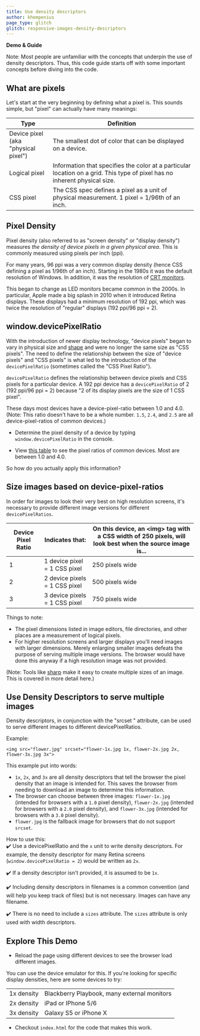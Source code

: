 ```yaml
---
title: Use density descriptors
author: khempenius
page_type: glitch
glitch: responsive-images-density-descriptors
---
```


**Demo & Guide**

Note: Most people are unfamiliar with the concepts that underpin the use of
density descriptors. Thus, this code guide starts off with some important
concepts before diving into the code.

## What are pixels

Let's start at the very beginning by defining what a pixel is. This sounds
simple, but "pixel" can actually have many meanings:

<table>
<thead>
<th>Type</th>
<th>Definition</th>
</thead>
<tbody>
<tr>
<td>Device pixel <br>
(aka "physical pixel")</td>
<td>The smallest dot of color that can be displayed on a device.</td>
</tr>
<tr>
<td>Logical pixel</td>
<td>Information that specifies the color at a particular location on a grid.
This type of pixel has no inherent physical size.</td>
</tr>
<tr>
<td>CSS pixel</td>
<td>The CSS spec defines a pixel as a unit of physical measurement. 1 pixel =
1/96th of an inch.</td>
</tr>
</tbody>
</table>

## Pixel Density

Pixel density (also referred to as "screen density" or "display density")
measures _the density of device pixels in a given physical area_. This is
commonly measured using pixels per inch (ppi).

For many years, 96 ppi was a very common display density (hence CSS defining a
pixel as 1/96th of an inch). Starting in the 1980s it was the default resolution
of Windows. In addition, it was the resolution of [CRT
monitors](https://en.wikipedia.org/wiki/Cathode_ray_tube).

This began to change as LED monitors became common in the 2000s. In particular,
Apple made a big splash in 2010 when it introduced Retina displays. These
displays had a minimum resolution of 192 ppi, which was twice the resolution of
"regular" displays (192 ppi/96 ppi = 2).

## window.devicePixelRatio

With the introduction of newer display technology, "device pixels" began to vary
in physical size and [shape](https://en.wikipedia.org/wiki/Pixel_aspect_ratio)
and were no longer the same size as "CSS pixels". The need to define the
relationship between the size of "device pixels" and "CSS pixels" is what led to
the introduction of the `devicePixelRatio` (sometimes called the "CSS Pixel
Ratio").

`devicePixelRatio` defines the relationship between device pixels and CSS pixels
for a particular device. A 192 ppi device has a `devicePixelRatio` of 2 (192
ppi/96 ppi = 2) because "2 of its display pixels are the size of 1 CSS pixel".

These days most devices have a device-pixel-ratio between 1.0 and 4.0. (Note:
This ratio doesn't have to be a whole number. `1.5`, `2.4`, and `2.5` are all
device-pixel-ratios of common devices.)

- Determine the pixel density of a device by typing `window.devicePixelRatio`
in the console.

- View [this table](https://www.mydevice.io/#tab1) to see the pixel ratios of
common devices. Most are between 1.0 and 4.0.

So how do you actually apply this information?

## Size images based on device-pixel-ratios

In order for images to look their very best on high resolution screens, it's
necessary to provide different image versions for different `devicePixelRatios`.

<table>
<thead>
<tr>
<th>Device Pixel Ratio</th>
<th>Indicates that:</th>
<th>On this device, an &lt;img&gt; tag with a CSS width of 250 pixels,
will look best when the source image is...</th>
</tr>
</thead>
<tbody>
<tr>
<td>1</td>
<td>1 device pixel = 1 CSS pixel</td>
<td>250 pixels wide</td>
</tr>
<tr>
<td>2</td>
<td>2 device pixels = 1 CSS pixel</td>
<td>500 pixels wide</td>
</tr>
<tr>
<td>3</td>
<td>3 device pixels = 1 CSS pixel</td>
<td>750 pixels wide</td>
</tr>
</tbody>
</table>

Things to note:

+  The pixel dimensions listed in image editors, file directories, and
    other places are a measurement of logical pixels.
+  For higher resolution screens and larger displays you'll need images with
    larger dimensions. Merely enlarging smaller images defeats the purpose of
    serving multiple image versions. The browser would have done this anyway if
    a high resolution image was not provided.

(Note: Tools like [sharp](https://www.npmjs.com/package/sharp) make it easy to
create multiple sizes of an image. This is covered in more detail here.)

## Use Density Descriptors to serve multiple images

Density descriptors, in conjunction with the "srcset " attribute, can be used to
serve different images to different devicePixelRatios.

Example:

`<img src="flower.jpg"
     srcset="flower-1x.jpg 1x, flower-2x.jpg 2x, flower-3x.jpg 3x">`

This example put into words:

-  `1x`, `2x`, and `3x` are all density descriptors that tell the browser
    the pixel density that an image is intended for. This saves the browser
    from needing to download an image to determine this information.
-  The browser can choose between three images: `flower-1x.jpg` (intended
    for browsers with a `1.0` pixel density), `flower-2x.jpg` (intended for
    browsers with a `2.0` pixel density), and `flower-3x.jpg` (intended for
    browsers with a `3.0` pixel density).
-  `flower.jpg` is the fallback image for browsers that do not support
    `srcset`.

How to use this:  
✔️ Use a devicePixelRatio and the `x` unit to write density descriptors. For
example, the density descriptor for many Retina screens
(`window.devicePixelRatio = 2`) would be written as `2x`.

✔️ If a density descriptor isn't provided, it is assumed to be `1x`.

✔️ Including density descriptors in filenames is a common convention (and will
help you keep track of files) but is not necessary. Images can have any
filename.

✔️ There is no need to include a `sizes` attribute. The `sizes` attribute is only
used with width descriptors.

## Explore This Demo

- Reload the page using different devices to see the browser load different images.

You can use the device emulator for this. If you're looking for specific display densities, here are some devices to try:

<table>
<tbody>
<tr>
<td>1x density</td>
<td>Blackberry Playbook, many external monitors</td>
</tr>
<tr>
<td>2x density</td>
<td> iPad or IPhone 5/6</td>
</tr>
<tr>
<td>3x density</td>
<td>Galaxy S5 or iPhone X</td>
</tr>
</tbody>
</table>

- Checkout `index.html` for the code that makes this work.
